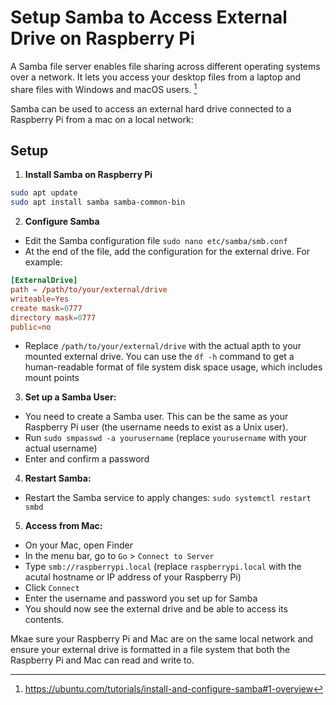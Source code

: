 # Setup Samba to Access External Drive on Raspberry Pi

A Samba file server enables file sharing 
across different operating systems over a network. It lets you access your desktop files from a laptop and share files with Windows and macOS users. [^1]

Samba can be used to access an external hard drive connected to a Raspberry Pi from a mac on a local network:

## Setup

1. **Install Samba on Raspberry Pi**

```bash
sudo apt update
sudo apt install samba samba-common-bin
```

2. **Configure Samba**

* Edit the Samba configuration file `sudo nano etc/samba/smb.conf`
* At the end of the file, add the configuration for the external drive. For example:
```conf
[ExternalDrive]
path = /path/to/your/external/drive
writeable=Yes
create mask=0777
directory mask=0777
public=no
```
* Replace `/path/to/your/external/drive` with the actual apth to your mounted external drive. You can use the `df -h` command to get a human-readable format of file system disk space usage, which includes mount points

3. **Set up a Samba User:**
* You need to create a Samba user. This can be the same as your Raspberry Pi user (the username needs to exist as a Unix user).
* Run `sudo smpasswd -a yourusername` (replace `yourusername` with your actual username)
* Enter and confirm a password

4. **Restart Samba:**
* Restart the Samba service to apply changes: `sudo systemctl restart smbd`

5. **Access from Mac:**

* On your Mac, open Finder
* In the menu bar, go to `Go` > `Connect to Server`
* Type `smb://raspberrypi.local` (replace `raspberrypi.local` with the acutal hostname or IP address of your Raspberry Pi)
* Click `Connect`
* Enter the username and password you set up for Samba
* You should now see the external drive and be able to access its contents.

Mkae sure your Raspberry Pi and Mac are on the same local network and ensure your external drive is formatted in a file system that both the Raspberry Pi and Mac can read and write to.

[^1]: https://ubuntu.com/tutorials/install-and-configure-samba#1-overview

